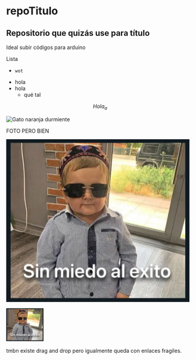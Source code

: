 # repoTitulo

## Repositorio que quizás use para título

Ideal subir códigos para arduino

Lista
*     wot
* hola
* hola
  * qué tal


$$Hola_{a}$$

![Gato naranja durmiente](https://images.squarespace-cdn.com/content/v1/607f89e638219e13eee71b1e/1684821560422-SD5V37BAG28BURTLIXUQ/michael-sum-LEpfefQf4rU-unsplash.jpg)

FOTO PERO BIEN

![Sin miedo al exito](./foto.png)


<img src="./foto.png" alt="Meme sin miedo al exito" style="width:100px"> 

tmbn existe drag and drop pero igualmente queda con enlaces fragiles.

